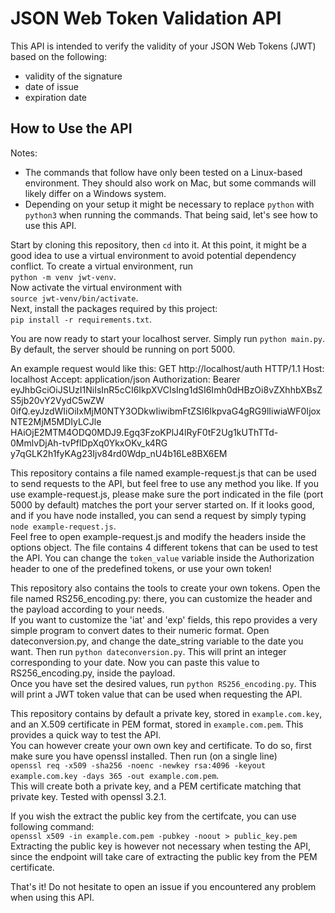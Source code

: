 # JSON Web Token Validation API

This API is intended to verify the validity of your JSON Web Tokens (JWT) based on the following:
- validity of the signature
- date of issue
- expiration date

## How to Use the API

Notes:
- The commands that follow have only been tested on a Linux-based environment. They should also work on Mac, but some commands will likely differ on a Windows system.
- Depending on your setup it might be necessary to replace `python` with `python3` when running the commands.
That being said, let's see how to use this API.

Start by cloning this repository, then `cd` into it. At this point, it might be a good idea to use a virtual environment to avoid potential dependency conflict. To create a virtual environment, run  
`python -m venv jwt-venv`.  
Now activate the virtual environment with  
`source jwt-venv/bin/activate`.  
Next, install the packages required by this project:  
`pip install -r requirements.txt`.

You are now ready to start your localhost server. Simply run `python main.py`. By default, the server should be running on port 5000.

An example request would like this:
    GET http://localhost/auth HTTP/1.1
    Host: localhost
    Accept: application/json
    Authorization: Bearer
    eyJhbGciOiJSUzI1NiIsInR5cCI6IkpXVCIsIng1dSI6Imh0dHBzOi8vZXhhbXBsZS5jb20vY2VydC5wZW
    0ifQ.eyJzdWIiOiIxMjM0NTY3ODkwIiwibmFtZSI6IkpvaG4gRG9lIiwiaWF0IjoxNTE2MjM5MDIyLCJle
    HAiOjE2MTM4ODQ0MDJ9.Egq3FzoKPlJ4lRyF0tF2Ug1kUThTTd-0MmlvDjAh-tvPflDpXq0YkxOKv_k4RG
    y7qGLK2h1fyKAg23Ijv84rd0Wdp_nU4b16Le8BX6EM

This repository contains a file named example-request.js that can be used to send requests to the API, but feel free to use any method you like. If you use example-request.js, please make sure the port indicated in the file (port 5000 by default) matches the port your server started on. If it looks good, and if you have node installed, you can send a request by simply typing  
`node example-request.js`.  
Feel free to open example-request.js and modify the headers inside the options object. The file contains 4 different tokens that can be used to test the API. You can change the `token_value` variable inside the Authorization header to one of the predefined tokens, or use your own token!

This repository also contains the tools to create your own tokens. Open the file named RS256_encoding.py: there, you can customize the header and the payload according to your needs.  
If you want to customize the 'iat' and 'exp' fields, this repo provides a very simple program to convert dates to their numeric format. Open dateconversion.py, and change the date_string variable to the date you want. Then run `python dateconversion.py`. This will print an integer corresponding to your date. Now you can paste this value to RS256_encoding.py, inside the payload.  
Once you have set the desired values, run `python RS256_encoding.py`. This will print a JWT token value that can be used when requesting the API.

This repository contains by default a private key, stored in `example.com.key`, and an X.509 certificate in PEM format, stored in `example.com.pem`. This provides a quick way to test the API.  
You can however create your own own key and certificate. To do so, first make sure you have openssl installed. Then run (on a single line)  
`openssl req -x509 -sha256 -noenc -newkey rsa:4096 -keyout example.com.key -days 365 -out example.com.pem`.  
This will create both a private key, and a PEM certificate matching that private key. Tested with openssl 3.2.1.

If you wish the extract the public key from the certifcate, you can use following command:  
`openssl x509 -in example.com.pem -pubkey -noout > public_key.pem`  
Extracting the public key is however not necessary when testing the API, since the endpoint will take care of extracting the public key from the PEM certificate.

That's it! Do not hesitate to open an issue if you encountered any problem when using this API.
